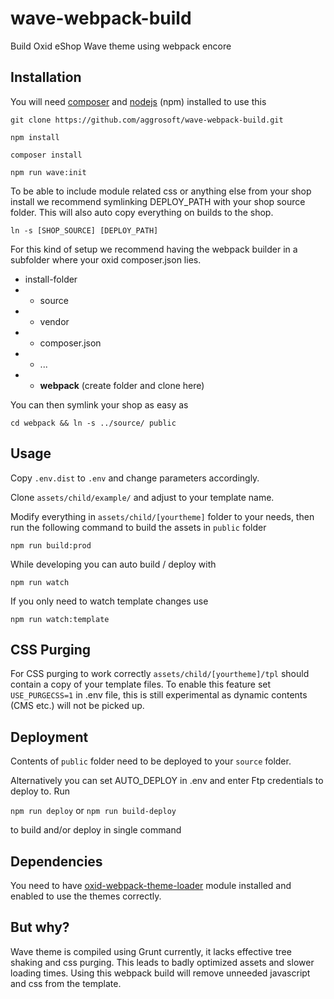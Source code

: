 # wave-webpack-build
Build Oxid eShop Wave theme using webpack encore

## Installation

You will need [composer](https://www.get-composer.org) and [nodejs](https://www.nodejs.org) (npm) installed to use this

`git clone https://github.com/aggrosoft/wave-webpack-build.git`

`npm install`

`composer install`

`npm run wave:init`

To be able to include module related css or anything else from your shop install we recommend symlinking DEPLOY_PATH with
your shop source folder. This will also auto copy everything on builds to the shop.

`ln -s [SHOP_SOURCE] [DEPLOY_PATH]`

For this kind of setup we recommend having the webpack builder in a subfolder where your oxid composer.json lies.

* install-folder
* * source
* * vendor
* * composer.json
* * ...
* * **webpack** (create folder and clone here)

You can then symlink your shop as easy as

`cd webpack && ln -s ../source/ public`

## Usage

Copy `.env.dist` to `.env` and change parameters accordingly.

Clone `assets/child/example/` and adjust to your template name.

Modify everything in `assets/child/[yourtheme]` folder to your needs, then  run the following command to build the assets in `public` folder

`npm run build:prod`

While developing you can auto build / deploy with

`npm run watch`

If you only need to watch template changes use 

`npm run watch:template`

## CSS Purging

For CSS purging to work correctly `assets/child/[yourtheme]/tpl` should contain a copy of your template files.
To enable this feature set `USE_PURGECSS=1` in .env file, this is still experimental as dynamic contents (CMS etc.)
will not be picked up.

## Deployment

Contents of `public` folder need to be deployed to your `source` folder. 

Alternatively you can set AUTO_DEPLOY in .env  and enter Ftp credentials to deploy to. Run 

`npm run deploy` or `npm run build-deploy`

to build and/or deploy in single command


## Dependencies

You need to have [oxid-webpack-theme-loader](https://github.com/aggrosoft/oxid-webpack-theme-loader) module installed and enabled to 
use the themes correctly.

## But why?

Wave theme is compiled using Grunt currently, it lacks effective tree shaking and css purging. This leads to badly
optimized assets and slower loading times. Using this webpack build will remove unneeded javascript and css from the
template.